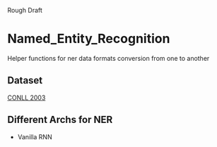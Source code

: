 Rough Draft
# Named_Entity_Recognition
Helper functions for ner data formats conversion from one to another

## Dataset
[CONLL 2003](https://github.com/glample/tagger/tree/master/dataset)

## Different Archs for NER
- Vanilla RNN
